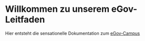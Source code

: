 # Willkommen zu unserem eGov-Leitfaden

Hier entsteht die sensationelle Dokumentation zum [eGov-Campus](https://egov-campus.org)
